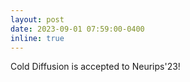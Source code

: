 ```yaml
---
layout: post
date: 2023-09-01 07:59:00-0400
inline: true
---
```


Cold Diffusion is accepted to Neurips'23!
